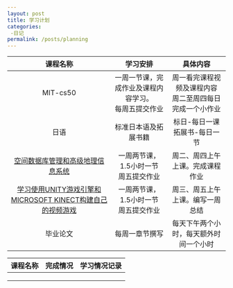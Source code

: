 ```yaml
---
layout: post
title: 学习计划
categories: 
 -日记
permalink: /posts/planning
---
```

|                           课程名称                           |                         学习安排                         |                           具体内容                           |
| :----------------------------------------------------------: | :------------------------------------------------------: | :----------------------------------------------------------: |
|                           MIT-cs50                           | 一周一节课，完成作业及课程内容学习。<br />每周五提交作业 | 周一看完课程视频及课程内容<br />周二至周四每日完成一个小作业 |
|                             日语                             |                   标准日本语及拓展书籍                   |              标日-每日一课<br />拓展书-每日一节              |
| [空间数据库管理和高级地理信息系统](https://ocw.mit.edu/courses/11-521-spatial-database-management-and-advanced-geographic-information-systems-spring-2003/) |        一周两节课，1.5小时一节<br />周五提交作业         |               周二、周四上午上课。完成课程作业               |
| [学习使用UNITY游戏引擎和MICROSOFT KINECT构建自己的视频游戏](https://ocw.mit.edu/courses/res-3-003-learn-to-build-your-own-videogame-with-the-unity-game-engine-and-microsoft-kinect-january-iap-2017/) |        一周两节课，1.5小时一节<br />周五提交作业         |               周三、周五上午上课。编写一周总结               |
|                           毕业论文                           |                      每周一章节撰写                      |            每天下午两个小时，每天额外时间一个小时            |

| 课程名称 | 完成情况 | 学习情况记录 |
| -------- | -------- | ------------ |
|          |          |              |
|          |          |              |
|          |          |              |


